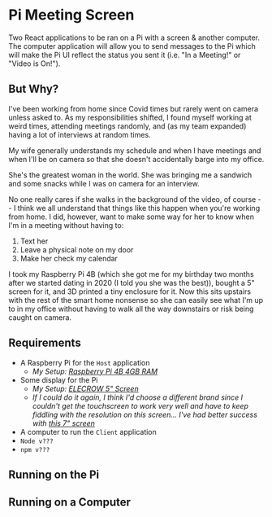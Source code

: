 
# Pi Meeting Screen

Two React applications to be ran on a Pi with a screen & another computer. The computer application will allow you to send messages to the Pi which will make the Pi UI reflect the status you sent it (i.e. "In a Meeting!" or "Video is On!").

## But Why?

I've been working from home since Covid times but rarely went on camera unless asked to. As my responsibilities shifted, I found myself working at weird times, attending meetings randomly, and (as my team expanded) having a lot of interviews at random times.

My wife generally understands my schedule and when I have meetings and when I'll be on camera so that she doesn't accidentally barge into my office.

She's the greatest woman in the world. She was bringing me a sandwich and some snacks while I was on camera for an interview.

No one really cares if she walks in the background of the video, of course -- I think we all understand that things like this happen when you're working from home. I did, however, want to make some way for her to know when I'm in a meeting without having to:

1. Text her
2. Leave a physical note on my door
3. Make her check my calendar

I took my Raspberry Pi 4B (which she got me for my birthday two months after we started dating in 2020 (I told you she was the best)), bought a 5" screen for it, and 3D printed a tiny enclosure for it. Now this sits upstairs with the rest of the smart home nonsense so she can easily see what I'm up to in my office without having to walk all the way downstairs or risk being caught on camera.

## Requirements

- A Raspberry Pi for the `Host` application
  - _My Setup: [Raspberry Pi 4B 4GB RAM](https://www.amazon.com/Raspberry-Model-2019-Quad-Bluetooth/dp/B07TC2BK1X?crid=1FH0GZD1GG510&dib=eyJ2IjoiMSJ9.ap3wq-hWBrbjbxnXaSLJziwQIAbyxiVeBRjaZyOzDpgfdTS4pr_55N4uBsdWFVWPAzPFDxep03wCpdTpyF15OyfLlxgriRhO-BdMSO1GUAdxq6mELO6qYH0dNzBcNB-ql-nmGzBj0po4hc2HRdJxjhvD8DEpM9z93s6K4wFAHkjxQEpyS_nV6nTYE2MuqhuAeJWu4yrBMySON-qLMi7XTpF7Uni6WPZAnVzw_8hCbyo.E2-FR4-gxkOng3FFdwhLD6bJx5O5qHSviENmi0Z_8eI&dib_tag=se&keywords=raspberry%2Bpi%2B4b&qid=1745768546&sprefix=raspberry%2Bpi%2B4b%2Caps%2C228&sr=8-4&th=1)_
- Some display for the Pi
  - _My Setup: [ELECROW 5" Screen](https://www.amazon.com/ELECROW-Touchscreen-Resolution-Resistive-Compatible/dp/B013JECYF2?crid=1ON76IXG52WB6&dib=eyJ2IjoiMSJ9.17ydnxKPkBISj6Ift_LRfSbS_9nNuVTODksJXNUqTKRJC4M7ZJPrnOYx7AGdRY5jq-dpxunAj6RvFvJaUBaUKtmUwZZXyX88uvlDHu94I-ljjzfFfYdBDNJxBMRshSpS6ejczfZkSa_EsmqPEYzOLZv_TP1IXwSwGXfyRGIZl5OHD5J3cksHOMQoIK_KiEaiLevfMKCKxNq0ENRMdaJWmc1XmYR9NP4M7Pp76BK2FgmMaqHuwjgAu8L7MnR3_Cqaeu4Qt08sRli2z-xe-5m_dLtcj4dkDCB3xTTowrkz61c.4PLhj9s4mJ3u7MH9ZIuAbeCHC-UEHmzbUJnAhbZOT7I&dib_tag=se&keywords=elecrow+5%22+pi+screen&qid=1745768658&s=electronics&sprefix=elecrow+5+pi+scree%2Celectronics%2C112&sr=1-3)_
  - _If I could do it again, I think I'd choose a different brand since I couldn't get the touchscreen to work very well and have to keep fiddling with the resolution on this screen... I've had better success with [this 7" screen](https://www.amazon.com/Lebula-Touchscreen-Raspberry-1024X600-Capacitive/dp/B07VNX4ZWY?crid=1AMLSXNMMBW97&dib=eyJ2IjoiMSJ9.bFAo-rN29W5g36YBnBXuxnSYcSfaJXghGFFtHgnipJjZSYoC6V3ft0rIGMSZ9cXqMtMsC2hWySutaV5C8nIx6ios9b5SYU3N4iQCWANepE8M0yKoNUabiF5OlZjGryywG3y3yHYrg6LtOXseVXtzRaBlyF5Hsz1e5EY4NPX1Eq5TXtxW0o-ORQPo7LC-QuTvQhQnQKS1tZ1osGmhFFHUjGM47DST4I1X7J1pQPyP4f2g5a5kfN16IuWKyx406NdsTnB5bO-pdANmAS5BOOL0uPvGHzjeuNW7V9UmFxiytsI.-OK2zheZpzXiq9z51Qgn2-obxjuv14MkoE5DODF3cEw&dib_tag=se&keywords=ROADOM%2B7%E2%80%99%E2%80%99%2BRaspberry%2BPi%2BScreen%2C&qid=1745768739&s=electronics&sprefix=roadom%2B7%2Braspberry%2Bpi%2Bscreen%2C%2Celectronics%2C103&sr=1-3&th=1)_
- A computer to run the `Client` application
- `Node v???`
- `npm v???`

## Running on the Pi

## Running on a Computer
